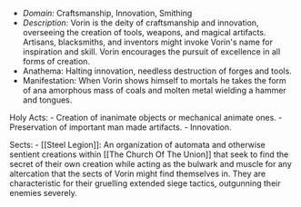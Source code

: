 - _Domain:_ Craftsmanship, Innovation, Smithing
- _Description:_ Vorin is the deity of craftsmanship and innovation, overseeing the creation of tools, weapons, and magical artifacts. Artisans, blacksmiths, and inventors might invoke Vorin's name for inspiration and skill. Vorin encourages the pursuit of excellence in all forms of creation.
- Anathema: Halting innovation, needless destruction of forges and tools.
- Manifestation: When Vorin shows himself to mortals he takes the form of ana amorphous mass of coals and molten metal wielding a hammer and tongues.

Holy Acts:
	- Creation of inanimate objects or mechanical animate ones.
	- Preservation of important man made artifacts.
	- Innovation.

Sects:
	- [[Steel Legion]]: An organization of automata and otherwise sentient creations within [[The Church Of The Union]] that seek to find the secret of their own creation while acting as the bulwark and muscle for any altercation that the sects of Vorin might find themselves in. They are characteristic for their gruelling extended siege tactics, outgunning their enemies severely.